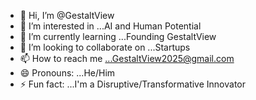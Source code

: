 - 👋 Hi, I’m @GestaltView
- 👀 I’m interested in ...AI and Human Potential
- 🌱 I’m currently learning ...Founding GestaltView
- 💞️ I’m looking to collaborate on ...Startups
- 📫 How to reach me ...GestaltView2025@gmail.com 
- 😄 Pronouns: ...He/Him
- ⚡ Fun fact: ...I'm a Disruptive/Transformative Innovator

<!---
GestaltView/GestaltView is a ✨ special ✨ repository because its `README.md` (this file) appears on your GitHub profile.
You can click the Preview link to take a look at your changes.
--->
